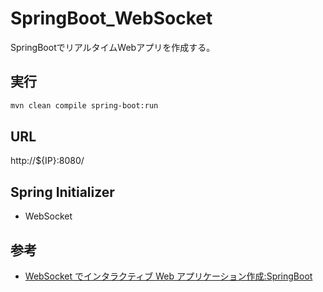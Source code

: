 # SpringBoot_WebSocket
SpringBootでリアルタイムWebアプリを作成する。

## 実行

``` bash
mvn clean compile spring-boot:run
```

## URL

http://${IP}:8080/

## Spring Initializer

- WebSocket

## 参考

- [WebSocket でインタラクティブ Web アプリケーション作成:SpringBoot](https://spring.pleiades.io/guides/gs/messaging-stomp-websocket/)